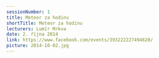 ```yaml
---
sessionNumber: 1
title: Meteor za hodinu
shortTitle: Meteor za hodinu
lecturers: Lumír Mrkva
date: 2. října 2014
link: https://www.facebook.com/events/393222227494620/
picture: 2014-10-02.jpg
---
```

